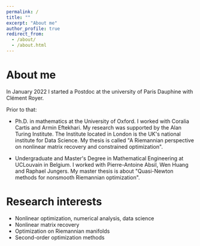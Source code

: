 ```yaml
---
permalink: /
title: ""
excerpt: "About me"
author_profile: true
redirect_from:
  - /about/
  - /about.html
---
```


# About me

In January 2022 I started a Postdoc at the university of Paris Dauphine with Clément Royer.

Prior to that:

- Ph.D. in mathematics at the University of Oxford. I worked with Coralia Cartis and Armin Eftekhari. My research was supported by the Alan Turing Institute. The Institute located in London is the UK's national institute for Data Science. My thesis is called "A Riemannian perspective on nonlinear matrix recovery and constrained optimization".

- Undergraduate and Master's Degree in Mathematical Engineering at UCLouvain in Belgium. I worked with Pierre-Antoine Absil, Wen Huang and Raphael Jungers. My master thesis is about "Quasi-Newton methods for nonsmooth Riemannian optimization".  

# Research interests
- Nonlinear optimization, numerical analysis, data science
- Nonlinear matrix recovery
- Optimization on Riemannian manifolds
- Second-order optimization methods
